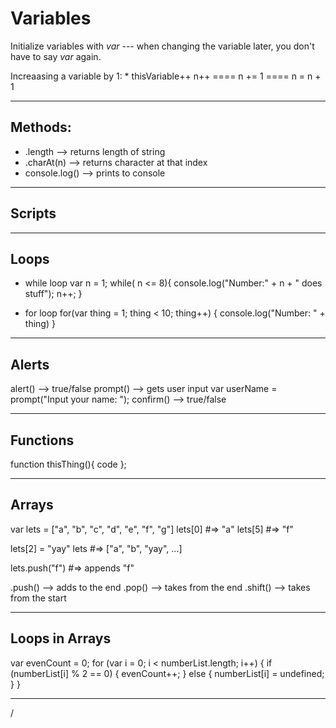 # Variables
Initialize variables with *var* --- when changing the variable later, you don't have to say *var* again.

Increaasing a variable by 1: * thisVariable++
n++   ====   n += 1   ====   n = n + 1

_______________________________________
## Methods:
* .length --> returns length of string
* .charAt(n) --> returns character at that index
* console.log() --> prints to console

_______________________________________
## Scripts
<script src = "File.js"></script>

_______________________________________
## Loops

* while loop
var n = 1;
while( n <= 8){
  console.log("Number:" + n + " does stuff");
  n++;
}


* for loop
for(var thing = 1; thing < 10; thing++) {
  console.log("Number: " + thing)
}

_______________________________________
## Alerts

alert() --> true/false
prompt() --> gets user input
  var userName = prompt("Input your name: ");
confirm() --> true/false

_______________________________________
## Functions

function thisThing(){
  code
};


_______________________________________
## Arrays

var lets = ["a", "b", "c", "d", "e", "f", "g"]
lets[0] #=> "a"
lets[5] #=> "f"

lets[2] = "yay"
lets #=> ["a", "b", "yay", ...]

lets.push("f") #=> appends "f"

.push() --> adds to the end
.pop() --> takes from the end
.shift() --> takes from the start

_______________________________________
## Loops in Arrays

var evenCount = 0;
for (var i = 0; i < numberList.length; i++) {
  if (numberList[i] % 2 == 0) {
    evenCount++;
  } else {
    numberList[i] = undefined;
  }
}

_______________________________________
















/
